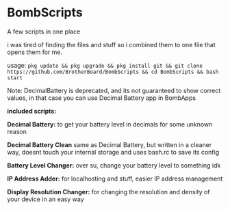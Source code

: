 # BombScripts
A few scripts in one place

i was tired of finding the files and stuff so i combined them to one file that opens them for me.

usage: ``pkg update && pkg upgrade && pkg install git && git clone https://github.com/BrotherBoard/BombScripts && cd BombScripts && bash start``

Note: DecimalBattery is deprecated, and its not guaranteed to show correct values, in that case you can use Decimal Battery app in BombApps

**included scripts:**

**Decimal Battery:**
to get your battery level in decimals for some unknown reason

**Decimal Battery Clean**
same as Decimal Battery, but written in a cleaner way, doesnt touch your internal storage and uses bash.rc to save its config

**Battery Level Changer:**
over su, change your battery level to something idk

**IP Address Adder:**
for localhosting and stuff, easier IP address management

**Display Resolution Changer:**
for changing the resolution and density of your device in an easy way
